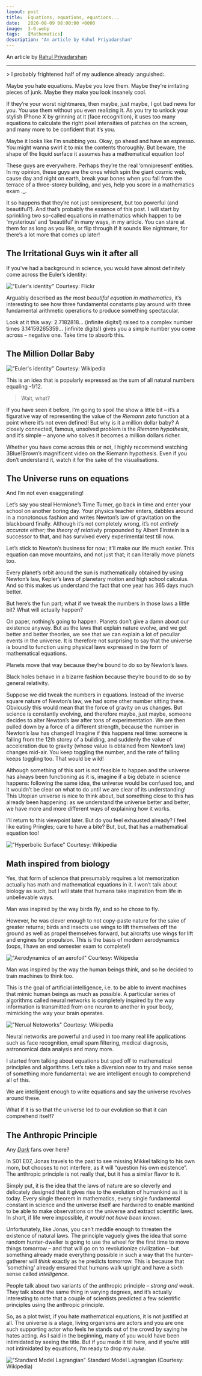 ```yaml
---
layout: post
title:  Equations, equations, equations...
date:   2020-08-09 08:00:00 +0000
image:  3-0.webp
tags:   [Mathematics]
description: "An article by Rahul Priyadarshan"
---
```

An article by [Rahul Priyadarshan](https://www.instagram.com/recaptcha_19/)
<hr>
> I probably frightened half of my audience already :anguished:.

Maybe you hate equations. Maybe you love them. Maybe they’re irritating pieces of junk. Maybe they make you look insanely cool.

If they’re your worst nightmares, then maybe, just maybe, I got bad news for you. You use them without you even realizing it. As you try to unlock your stylish IPhone X by grinning at it (face recognition), it uses too many equations to calculate the right pixel intensities of patches on the screen, and many more to be confident that it’s you.

Maybe it looks like I’m snubbing you. Okay, go ahead and have an espresso. You might wanna swirl it to mix the contents thoroughly. But beware, the shape of the liquid surface it assumes has a mathematical equation too!

These guys are everywhere. Perhaps they’re the real ‘omnipresent’ entities. In my opinion, these guys are the ones which spin the giant cosmic web, cause day and night on earth, break your bones when you fall from the terrace of a three-storey building, and yes, help you score in a mathematics exam ._.

It so happens that they’re not just omnipresent, but too powerful (and beautiful?). And that’s probably the essence of this post. I will start by sprinkling two so-called equations in mathematics which happen to be ‘mysterious’ and ‘beautiful’ in many ways, in my article. You can stare at them for as long as you like, or flip through if it sounds like nightmare, for there’s a lot more that comes up later!

## The Irritational Guys win it after all

If you’ve had a background in science, you would have almost definitely come across the Euler’s identity:

!["Euler's identity"]({{site.baseurl}}/img/3-1.webp)
Courtesy: Flickr

Arguably described as *the most beautiful equation in mathematics*, it’s interesting to see how three fundamental constants play around with three fundamental arithmetic operations to produce something spectacular.

Look at it this way: 2.7182818… (infinite digits!) raised to a complex number times 3.14159265359… (infinite digits!) gives you a simple number you come across – negative one. Take time to absorb this.

## The Million Dollar Baby

!["Euler's identity"]({{site.baseurl}}/img/3-2.webp)
Courtesy: Wikipedia

This is an idea that is popularly expressed as the sum of all natural numbers equaling -1/12.

> Wait, what?

If you have seen it before, I’m going to spoil the show a little bit – it’s a figurative way of representing the value of the *Riemann zeta* function at a point where it’s not even defined! But why is it a million dollar baby? A closely connected, famous, unsolved problem is the *Riemann hypothesis*, and it’s simple – anyone who solves it becomes a million dollars richer.

Whether you have come across this or not, I highly recommend watching 3Blue1Brown’s magnificent video on the Riemann hypothesis. Even if you don’t understand it, watch it for the sake of the visualisations.

## The Universe runs on equations

And I’m not even exaggerating!

Let’s say you steal Hermione’s Time Turner, go back in time and enter your school on another boring day. Your physics teacher enters, dabbles around in a monotonous fashion and writes Newton’s law of gravitation on the blackboard finally. Although it’s not completely wrong, it’s not *entirely accurate* either; the *theory of relativity* propounded by Albert Einstein is a successor to that, and has survived every experimental test till now.

Let’s stick to Newton’s business for now; it’ll make our life much easier. This equation can move mountains, and not just that; it can literally move planets too.

Every planet’s orbit around the sun is mathematically obtained by using Newton’s law, Kepler’s laws of planetary motion and high school calculus. And so this makes us understand the fact that one year has 365 days much better.

But here’s the fun part; what if we tweak the numbers in those laws a little bit? What will actually happen?

On paper, nothing’s going to happen. Planets don’t give a damn about our existence anyway. But as the laws that explain nature evolve, and we get better and better theories, we see that we can explain a lot of peculiar events in the universe. It is therefore not surprising to say that the universe is bound to function using physical laws expressed in the form of mathematical equations.

Planets move that way because they’re bound to do so by Newton’s laws.

Black holes behave in a bizarre fashion because they’re bound to do so by general relativity.

Suppose we did tweak the numbers in equations. Instead of the inverse square nature of Newton’s law, we had some other number sitting there. Obviously this would mean that the force of gravity on us changes. But science is constantly evolving, and therefore maybe, just maybe, someone decides to alter Newton’s law after tons of experimentation. We are then pulled down by a force of a different strength, because the number in Newton’s law has changed! Imagine if this happens real time: someone is falling from the 12th storey of a building, and suddenly the value of acceleration due to gravity (whose value is obtained from Newton’s law) changes mid-air. You keep toggling the number, and the rate of falling keeps toggling too. That would be wild!

Although something of this sort is not feasible to happen and the universe has always been functioning as it is, imagine if a big debate in science happens: following the same idea, the universe would be confused too, and it wouldn’t be clear on what to do until we are clear of its understanding! This Utopian universe is nice to think about, but something close to this has already been happening: as we understand the universe better and better, we have more and more different ways of explaining how it works.

I’ll return to this viewpoint later. But do you feel exhausted already? I feel like eating Pringles; care to have a bite? But, but, that has a mathematical equation too!

!["Hyperbolic Surface"]({{site.baseurl}}/img/3-2.webp)
Courtesy: Wikipedia

## Math  inspired from biology

Yes, that form of science that presumably requires a lot memorization actually has math and mathematical equations in it. I won’t talk about biology as such, but I will state that humans take inspiration from life in unbelievable ways.

Man was inspired by the way birds fly, and so he chose to fly.

However, he was clever enough to not copy-paste nature for the sake of greater returns; birds and insects use wings to lift themselves off the ground as well as propel themselves forward, but aircrafts use wings for lift and engines for propulsion. This is the basis of modern aerodynamics (oops, I have an end semester exam to complete!)

!["Aerodynamics of an aerofoil"]({{site.baseurl}}/img/3-2.webp)
Courtesy: Wikipedia

Man was inspired by the way the human beings think, and so he decided to train machines to think too.

This is the goal of artificial intelligence, i.e. to be able to invent machines that mimic human beings as much as possible. A particular series of algorithms called neural networks is completely inspired by the way information is transmitted from one neuron to another in your body, mimicking the way your brain operates.

!["Nerual Netoworks"]({{site.baseurl}}/img/3-2.webp)
Courtesy: Wikipedia

Neural networks are powerful and used in too many real life applications such as face recognition, email spam filtering, medical diagnosis, astronomical data analysis and many more.

I started from talking about equations but sped off to mathematical principles and algorithms. Let’s take a diversion now to try and make sense of something more fundamental: we are intelligent enough to comprehend all of this.

We are intelligent enough to write equations and say the universe revolves around these.

What if it is so that the universe led to our evolution so that it can comprehend itself?

## The Anthropic Principle

Any [*Dark*](https://www.netflix.com/in/title/80100172) fans over here?

In S01 E07, Jonas travels to the past to see missing Mikkel talking to his own mom, but chooses to not interfere, as it will “question his own existence”. The anthropic principle is not really that, but it has a similar flavor to it.

Simply put, it is the idea that the laws of nature are so cleverly and delicately designed that it gives rise to the evolution of humankind as it is today. Every single theorem in mathematics, every single fundamental constant in science and the universe itself are hardwired to enable mankind to be able to make observations on the universe and extract scientific laws. In short, if life were impossible, *it would not have been known*.

Unfortunately, like Jonas, you can’t meddle enough to threaten the existence of natural laws. The principle vaguely gives the idea that some random hunter-dweller is going to use the wheel for the first time to move things tomorrow – and that will go on to revolutionize civilization – but something already made everything possible in such a way that the hunter-gatherer will *think* exactly as he predicts tomorrow. This is because that ‘something’ already ensured that humans walk upright and have a sixth sense called *intelligence*.

People talk about two variants of the anthropic principle – *strong and weak*. They talk about the same thing in varying degrees, and it’s actually interesting to note that a couple of scientists predicted a few scientific principles using the anthropic principle.

So, as a plot twist, if you hate mathematical equations, it is not justified at all. The universe is a stage, living organisms are actors and you are one such supporting actor who feels he stands out of the crowd by saying he hates acting. As I said in the beginning, many of you would have been intimidated by seeing the title. But if you made it till here, and if you’re still not intimidated by equations, I’m ready to drop my *nuke*.

!["Standard Model Lagrangian"]({{site.baseurl}}/img/3-2.webp)
Standard Model Lagrangian (Courtesy: Wikipedia)
